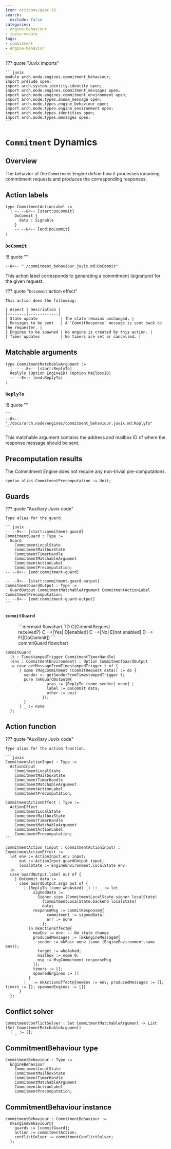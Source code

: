 ```yaml
---
icon: octicons/gear-16
search:
  exclude: false
categories:
- engine-behaviour
- juvix-module
tags:
- commitment
- engine-behavior
---
```


??? quote "Juvix imports"

    ```juvix
    module arch.node.engines.commitment_behaviour;
    import prelude open;
    import arch.system.identity.identity open;
    import arch.node.engines.commitment_messages open;
    import arch.node.engines.commitment_environment open;
    import arch.node.types.anoma_message open;
    import arch.node.types.engine_behaviour open;
    import arch.node.types.engine_environment open;
    import arch.node.types.identities open;
    import arch.node.types.messages open;
    ```

# `Commitment` Dynamics

## Overview

The behavior of the `Commitment` Engine define how it processes incoming commitment requests and produces the corresponding responses.

## Action labels

<!-- --8<-- [start:commitment-action-label] -->
```juvix
type CommitmentActionLabel :=
  | -- --8<-- [start:DoCommit]
    DoCommit {
      data : Signable
    }
    -- --8<-- [end:DoCommit]
;
```
<!-- --8<-- [end:commitment-action-label] -->

### `DoCommit`

!!! quote ""

    --8<-- "./commitment_behaviour.juvix.md:DoCommit"

This action label corresponds to generating a commitment (signature) for the given request.

??? quote "`DoCommit` action effect"

    This action does the following:

    | Aspect | Description |
    |--------|-------------|
    | State update          | The state remains unchanged. |
    | Messages to be sent   | A `CommitResponse` message is sent back to the requester. |
    | Engines to be spawned | No engine is created by this action. |
    | Timer updates         | No timers are set or cancelled. |

## Matchable arguments

<!-- --8<-- [start:commitment-matchable-argument] -->

```juvix
type CommitmentMatchableArgument :=
  | -- --8<-- [start:ReplyTo]
  ReplyTo (Option EngineID) (Option MailboxID)
  -- --8<-- [end:ReplyTo]
;
```
<!-- --8<-- [end:commitment-matchable-argument] -->

### `ReplyTo`

!!! quote ""

    ```
    --8<-- "./docs/arch.node/engines/commitment_behaviour.juvix.md:ReplyTo"
    ```

This matchable argument contains the address and mailbox ID of where the response message should be sent.

## Precomputation results

The Commitment Engine does not require any non-trivial pre-computations.

<!-- --8<-- [start:commitment-precomputation-entry] -->
```juvix
syntax alias CommitmentPrecomputation := Unit;
```
<!-- --8<-- [end:commitment-precomputation-entry] -->

## Guards

??? quote "Auxiliary Juvix code"

    Type alias for the guard.

    ```juvix
    -- --8<-- [start:commitment-guard]
    CommitmentGuard : Type :=
      Guard
        CommitmentLocalState
        CommitmentMailboxState
        CommitmentTimerHandle
        CommitmentMatchableArgument
        CommitmentActionLabel
        CommitmentPrecomputation;
    -- --8<-- [end:commitment-guard]

    -- --8<-- [start:commitment-guard-output]
    CommitmentGuardOutput : Type :=
      GuardOutput CommitmentMatchableArgument CommitmentActionLabel CommitmentPrecomputation;
    -- --8<-- [end:commitment-guard-output]
    ```

### `commitGuard`

<figure markdown>
```mermaid
flowchart TD
    C{CommitRequest<br>received?}
    C -->|Yes| D[enabled]
    C -->|No| E[not enabled]
    D --> F([DoCommit])
```
<figcaption>commitGuard flowchart</figcaption>
</figure>

<!-- --8<-- [start:commit-guard] -->
```juvix
commitGuard
  (t : TimestampedTrigger CommitmentTimerHandle)
  (env : CommitmentEnvironment) : Option CommitmentGuardOutput
  := case getMessageFromTimestampedTrigger t of {
      | some (MsgCommitment (CommitRequest data)) := do {
        sender <- getSenderFromTimestampedTrigger t;
        pure (mkGuardOutput@{
                  args := [ReplyTo (some sender) none] ;
                  label := DoCommit data;
                  other := unit
                });
        }
      | _ := none
  };
```
<!-- --8<-- [end:commit-guard] -->

## Action function

??? quote "Auxiliary Juvix code"

    Type alias for the action function.

    ```juvix
    CommitmentActionInput : Type :=
      ActionInput
        CommitmentLocalState
        CommitmentMailboxState
        CommitmentTimerHandle
        CommitmentMatchableArgument
        CommitmentActionLabel
        CommitmentPrecomputation;

    CommitmentActionEffect : Type :=
      ActionEffect
        CommitmentLocalState
        CommitmentMailboxState
        CommitmentTimerHandle
        CommitmentMatchableArgument
        CommitmentActionLabel
        CommitmentPrecomputation;
    ```

<!-- --8<-- [start:action-function] -->
```juvix
commitmentAction (input : CommitmentActionInput) : CommitmentActionEffect :=
  let env := ActionInput.env input;
      out := ActionInput.guardOutput input;
      localState := EngineEnvironment.localState env;
  in
  case GuardOutput.label out of {
    | DoCommit data :=
      case GuardOutput.args out of {
        | (ReplyTo (some whoAsked) _) :: _ := let
            signedData :=
              Signer.sign (CommitmentLocalState.signer localState)
                (CommitmentLocalState.backend localState)
                data;
            responseMsg := CommitResponse@{
                  commitment := signedData;
                  err := none
                };
          in mkActionEffect@{
            newEnv := env; -- No state change
            producedMessages := [mkEngineMessage@{
              sender := mkPair none (some (EngineEnvironment.name env));
              target := whoAsked;
              mailbox := some 0;
              msg := MsgCommitment responseMsg
            }];
            timers := [];
            spawnedEngines := []
          }
        | _ := mkActionEffect@{newEnv := env; producedMessages := []; timers := []; spawnedEngines := []}
      }
  };
```
<!-- --8<-- [end:action-function] -->

## Conflict solver

```juvix
commitmentConflictSolver : Set CommitmentMatchableArgument -> List (Set CommitmentMatchableArgument)
  | _ := [];
```

## CommitmentBehaviour type

<!-- --8<-- [start:CommitmentBehaviour] -->
```juvix
CommitmentBehaviour : Type :=
  EngineBehaviour
    CommitmentLocalState
    CommitmentMailboxState
    CommitmentTimerHandle
    CommitmentMatchableArgument
    CommitmentActionLabel
    CommitmentPrecomputation;
```
<!-- --8<-- [end:CommitmentBehaviour] -->

## CommitmentBehaviour instance

<!-- --8<-- [start:CommitmentBehaviour-instance] -->
```juvix
commitmentBehaviour : CommitmentBehaviour :=
  mkEngineBehaviour@{
    guards := [commitGuard];
    action := commitmentAction;
    conflictSolver := commitmentConflictSolver;
  };
```
<!-- --8<-- [end:CommitmentBehaviour-instance] -->
